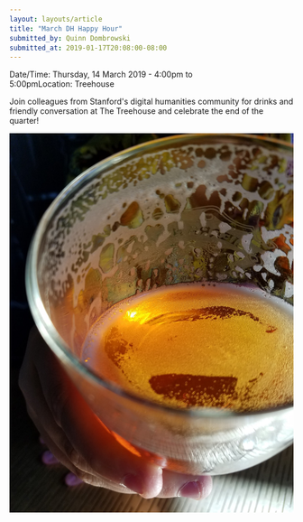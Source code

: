 ```yaml
---
layout: layouts/article
title: "March DH Happy Hour"
submitted_by: Quinn Dombrowski
submitted_at: 2019-01-17T20:08:00-08:00
---
```



Date/Time: Thursday, 14 March 2019 - 4:00pm to 5:00pmLocation: Treehouse

Join colleagues from Stanford's digital humanities community for drinks and friendly conversation at The Treehouse and celebrate the end of the quarter!




![](../post-images/33946634044_d39edaf203_k.jpg)



